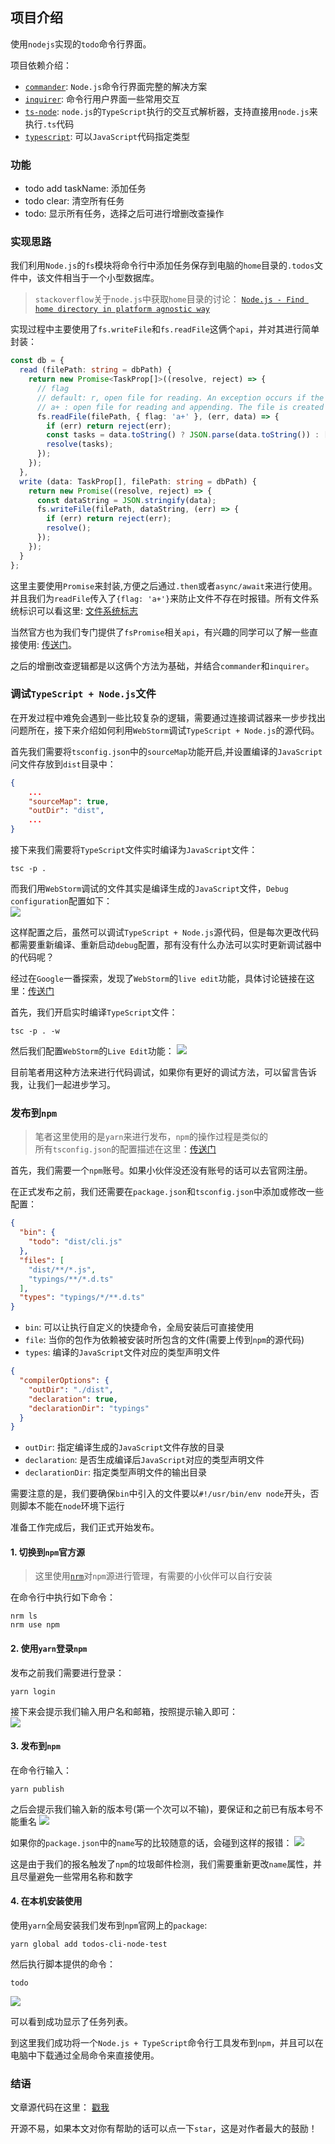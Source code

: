 ## 项目介绍
使用`nodejs`实现的`todo`命令行界面。

项目依赖介绍：  

* [`commander`](https://github.com/tj/commander.js): `Node.js`命令行界面完整的解决方案
* [`inquirer`](https://github.com/SBoudrias/Inquirer.js/): 命令行用户界面一些常用交互
* [`ts-node`](https://github.com/TypeStrong/ts-node): `node.js`的`TypeScript`执行的交互式解析器，支持直接用`node.js`来执行`.ts`代码
* [`typescript`](https://github.com/microsoft/TypeScript): 可以`JavaScript`代码指定类型

### 功能


* todo add taskName: 添加任务
* todo clear: 清空所有任务
* todo: 显示所有任务，选择之后可进行增删改查操作

### 实现思路

我们利用`Node.js`的`fs`模块将命令行中添加任务保存到电脑的`home`目录的`.todos`文件中，该文件相当于一个小型数据库。

> `stackoverflow`关于`node.js`中获取`home`目录的讨论：
  [`Node.js - Find home directory in platform agnostic way`](https://stackoverflow.com/questions/9080085/node-js-find-home-directory-in-platform-agnostic-way)

实现过程中主要使用了`fs.writeFile`和`fs.readFile`这俩个`api`，并对其进行简单封装：  
```typescript
const db = {
  read (filePath: string = dbPath) {
    return new Promise<TaskProp[]>((resolve, reject) => {
      // flag
      // default: r, open file for reading. An exception occurs if the file does not exist
      // a+ : open file for reading and appending. The file is created if it does not exist
      fs.readFile(filePath, { flag: 'a+' }, (err, data) => {
        if (err) return reject(err);
        const tasks = data.toString() ? JSON.parse(data.toString()) : [];
        resolve(tasks);
      });
    });
  },
  write (data: TaskProp[], filePath: string = dbPath) {
    return new Promise((resolve, reject) => {
      const dataString = JSON.stringify(data);
      fs.writeFile(filePath, dataString, (err) => {
        if (err) return reject(err);
        resolve();
      });
    });
  }
};
```
这里主要使用`Promise`来封装,方便之后通过`.then`或者`async/await`来进行使用。并且我们为`readFile`传入了`{flag: 'a+'}`来防止文件不存在时报错。所有文件系统标识可以看这里: [文件系统标志](http://nodejs.cn/api/fs.html#fs_file_system_flags)

当然官方也为我们专门提供了`fsPromise`相关`api`，有兴趣的同学可以了解一些直接使用: [传送门](http://nodejs.cn/api/fs.html#fs_fs_promises_api)。

之后的增删改查逻辑都是以这俩个方法为基础，并结合`commander`和`inquirer`。

### 调试`TypeScript + Node.js`文件

在开发过程中难免会遇到一些比较复杂的逻辑，需要通过连接调试器来一步步找出问题所在，接下来介绍如何利用`WebStorm`调试`TypeScript + Node.js`的源代码。

首先我们需要将`tsconfig.json`中的`sourceMap`功能开启,并设置编译的`JavaScript`问文件存放到`dist`目录中：  
```json
{
    ...
    "sourceMap": true,
    "outDir": "dist",
    ...
}
```

接下来我们需要将`TypeScript`文件实时编译为`JavaScript`文件：  
```shell script
tsc -p .
```

而我们用`WebStorm`调试的文件其实是编译生成的`JavaScript`文件，`Debug configuration`配置如下：  
![](https://raw.githubusercontent.com/wangkaiwd/drawing-bed/master/webstorm-debug-ts-configuration.png)

这样配置之后，虽然可以调试`TypeScript + Node.js`源代码，但是每次更改代码都需要重新编译、重新启动`debug`配置，那有没有什么办法可以实时更新调试器中的代码呢？

经过在`Google`一番探索，发现了`WebStorm`的`live edit`功能，具体讨论链接在这里：[传送门](https://stackoverflow.com/a/45716154/11720536)

首先，我们开启实时编译`TypeScript`文件：
```shell script
tsc -p . -w
```

然后我们配置`WebStorm`的`Live Edit`功能：
![](https://raw.githubusercontent.com/wangkaiwd/drawing-bed/master/node-debugger-live-edit.png)

目前笔者用这种方法来进行代码调试，如果你有更好的调试方法，可以留言告诉我，让我们一起进步学习。


### 发布到`npm`
> 笔者这里使用的是`yarn`来进行发布，`npm`的操作过程是类似的  
> 所有`tsconfig.json`的配置描述在这里：[传送门](http://json.schemastore.org/tsconfig)

首先，我们需要一个`npm`账号。如果小伙伴没还没有账号的话可以去官网注册。

在正式发布之前，我们还需要在`package.json`和`tsconfig.json`中添加或修改一些配置：  
```json
{
  "bin": {
    "todo": "dist/cli.js"
  },
  "files": [
    "dist/**/*.js",
    "typings/**/*.d.ts"
  ],
  "types": "typings/*/**.d.ts"
}
```

* `bin`: 可以让执行自定义的快捷命令，全局安装后可直接使用
* `file`: 当你的包作为依赖被安装时所包含的文件(需要上传到`npm`的源代码)
* `types`: 编译的`JavaScript`文件对应的类型声明文件 

```json
{
  "compilerOptions": {
    "outDir": "./dist",
    "declaration": true,
    "declarationDir": "typings"
  }
}
```

* `outDir`: 指定编译生成的`JavaScript`文件存放的目录
* `declaration`: 是否生成编译后`JavaScript`对应的类型声明文件
* `declarationDir`: 指定类型声明文件的输出目录

需要注意的是，我们要确保`bin`中引入的文件要以`#!/usr/bin/env node`开头，否则脚本不能在`node`环境下运行

准备工作完成后，我们正式开始发布。

#### 1. 切换到`npm`官方源
> 这里使用[`nrm`](https://github.com/Pana/nrm)对`npm`源进行管理，有需要的小伙伴可以自行安装 

在命令行中执行如下命令：
```shell script
nrm ls
nrm use npm
```

#### 2. 使用`yarn`登录`npm`
发布之前我们需要进行登录：  
```shell script
yarn login
```
接下来会提示我们输入用户名和邮箱，按照提示输入即可：  
![](https://raw.githubusercontent.com/wangkaiwd/drawing-bed/master/ts-node-todo-yarn-login.png)

#### 3. 发布到`npm`
在命令行输入：  
```shell script
yarn publish
```
之后会提示我们输入新的版本号(第一个次可以不输)，要保证和之前已有版本号不能重名
![](https://raw.githubusercontent.com/wangkaiwd/drawing-bed/master/node-ts-todo-publish.png)

如果你的`package.json`中的`name`写的比较随意的话，会碰到这样的报错：
![](https://raw.githubusercontent.com/wangkaiwd/drawing-bed/master/node-ts-todo-publish-error.png)

这是由于我们的报名触发了`npm`的垃圾邮件检测，我们需要重新更改`name`属性，并且尽量避免一些常用名称和数字

#### 4. 在本机安装使用
使用`yarn`全局安装我们发布到`npm`官网上的`package`:  
```shell script
yarn global add todos-cli-node-test
```
然后执行脚本提供的命令： 
```shell script
todo
```
![](https://raw.githubusercontent.com/wangkaiwd/drawing-bed/master/node-ts-todo-install-success.png)

可以看到成功显示了任务列表。

到这里我们成功将一个`Node.js + TypeScript`命令行工具发布到`npm`，并且可以在电脑中下载通过全局命令来直接使用。

### 结语
文章源代码在这里： [戳我](https://github.com/wangkaiwd/node-practice)

开源不易，如果本文对你有帮助的话可以点一下`star`，这是对作者最大的鼓励！
